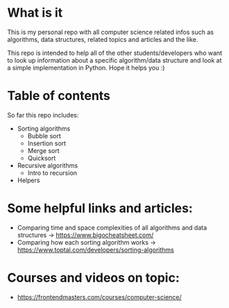 # What is it
This is my personal repo with all computer science related infos such as 
algorithms, data structures, related topics and articles and the like.

This repo is intended to help all of the other students/developers who want
to look up information about a specific algorithm/data structure and look at a
simple implementation in Python. Hope it helps you :)

# Table of contents
So far this repo includes:
- Sorting algorithms
    - Bubble sort
    - Insertion sort
    - Merge sort
    - Quicksort
- Recursive algorithms
    - Intro to recursion
- Helpers

# Some helpful links and articles:
- Comparing time and space complexities of all algorithms and data structures -> https://www.bigocheatsheet.com/
- Comparing how each sorting algorithm works -> https://www.toptal.com/developers/sorting-algorithms

# Courses and videos on topic:
- https://frontendmasters.com/courses/computer-science/